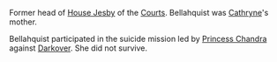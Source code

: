 Former head of [House Jesby](ChaosHouses#jesby) of the [Courts](CourtsOfChaos).  Bellahquist was [Cathryne](CathryneOfRandom)'s mother.

Bellahquist participated in the suicide mission led by [Princess Chandra](PrincessChandraOfAssassins) against [Darkover](DarkoverPromontory).  She did not survive.
